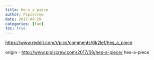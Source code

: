 ```yaml
---
title: He-s a piece
author: PipisCrew
date: 2017-06-29
categories: [fun]
toc: true
---
```


https://www.reddit.com/r/pics/comments/6k2le1/hes_a_piece

origin - http://www.pipiscrew.com/2017/06/hes-a-piece/ hes-a-piece